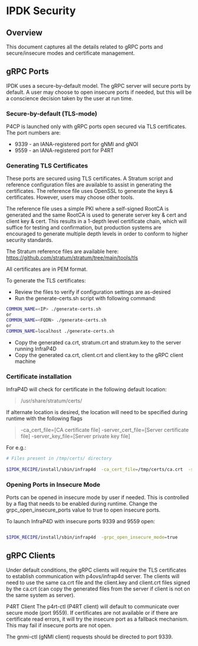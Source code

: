 # IPDK Security

## Overview

This document captures all the details related to gRPC ports and secure/insecure modes and certificate management.

## gRPC Ports

IPDK uses a secure-by-default model. The gRPC server will secure ports by default. A user may choose to open insecure ports if needed, but this will be a conscience decision taken by the user at run time.

### Secure-by-default (TLS-mode)

P4CP is launched only with gRPC ports open secured via TLS certificates. The port numbers are:

* 9339 - an IANA-registered port for gNMI and gNOI
* 9559 - an IANA-registered port for P4RT

### Generating TLS Certificates

These ports are secured using TLS certificates. A Stratum script and reference configuration files are available to assist in generating the certificates. The reference file uses OpenSSL to generate the keys & certificates. However, users may choose other tools.

The reference file uses a simple PKI where a self-signed RootCA is generated and the same RootCA is used to generate server key & cert and client key & cert. This results in a 1-depth level certificate chain, which will suffice for testing and confirmation, but production systems are encouraged to generate multiple depth levels in order to conform to higher security standards.

The Stratum reference files are available here: https://github.com/stratum/stratum/tree/main/tools/tls

All certificates are in PEM format.

To generate the TLS certificates:

* Review the files to verify if configuration settings are as-desired
* Run the generate-certs.sh script with following command:

```bash
COMMON_NAME=<IP> ./generate-certs.sh
or
COMMON_NAME=<FQDN> ./generate-certs.sh
or
COMMON_NAME=localhost ./generate-certs.sh
```

* Copy the generated ca.crt, stratum.crt and stratum.key to the server running InfraP4D
* Copy the generated ca.crt, client.crt and client.key to the gRPC client machine


### Certificate installation

InfraP4D will check for certificate in the following default location:

> /usr/share/stratum/certs/

If alternate location is desired, the location will need to be specified during runtime with the following flags

> -ca_cert_file=[CA certificate file]
> -server_cert_file=[Server certificate file]
> -server_key_file=[Server private key file]

For e.g.:

```bash
# Files present in /tmp/certs/ directory
 
$IPDK_RECIPE/install/sbin/infrap4d  -ca_cert_file=/tmp/certs/ca.crt  -server_cert_file=/tmp/certs/stratum.crt  -server_key_file=/tmp/certs/stratum.key

```

### Opening Ports in Insecure Mode

Ports can be opened in insecure mode by user if needed. This is controlled by a flag that needs to be enabled during runtime. Change the grpc_open_insecure_ports value to true to open insecure ports.

To launch InfraP4D with insecure ports 9339 and 9559 open:

```bash

$IPDK_RECIPE/install/sbin/infrap4d  -grpc_open_insecure_mode=true

```


## gRPC Clients

Under default conditions, the gRPC clients will require the TLS certificates to establish communication with p4ovs/infrap4d server. The clients will need to use the same ca.crt file and the client.key and client.crt files signed by the ca.crt (can copy the generated files from the server if client is not on the same system as server).

P4RT Client
The p4rt-ctl (P4RT client) will default to communicate over secure mode (port 9559). If certificates are not available or if there are certificate read errors, it will try the insecure port as a fallback mechanism. This may fail if insecure ports are not open.

The gnmi-ctl (gNMI client) requests should be directed to port 9339.

